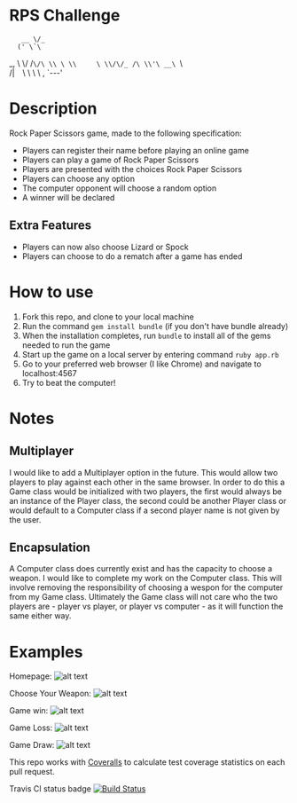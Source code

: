 # RPS Challenge

       __ \/_
      (' \`\
   _\, \ \\/ 
    /`\/\ \\
         \ \\    
          \ \\/\/_
          /\ \\'\
        __\ `\\\
         /|`  `\\
                \\
                 \\
                  \\    ,
                   `---'  

Description
===========
Rock Paper Scissors game, made to the following specification:
* Players can register their name before playing an online game
* Players can play a game of Rock Paper Scissors
* Players are presented with the choices Rock Paper Scissors
* Players can choose any option
* The computer opponent will choose a random option
* A winner will be declared

Extra Features
--------------
* Players can now also choose Lizard or Spock
* Players can choose to do a rematch after a game has ended

How to use
==========
1. Fork this repo, and clone to your local machine
2. Run the command `gem install bundle` (if you don't have bundle already)
3. When the installation completes, run `bundle` to install all of the gems needed to run the game
4. Start up the game on a local server by entering command `ruby app.rb`
5. Go to your preferred web browser (I like Chrome) and navigate to localhost:4567
6. Try to beat the computer!

Notes
=====
Multiplayer
-----------
I would like to add a Multiplayer option in the future. This would allow two players to play against each other in the same browser. In order to do this a Game class would be initialized with two players, the first would always be an instance of the Player class, the second could be another Player class or would default to a Computer class if a second player name is not given by the user.

Encapsulation
-------------
A Computer class does currently exist and has the capacity to choose a weapon. I would like to complete my work on the Computer class. This will involve removing the responsibility of choosing a wespon for the computer from my Game class. Ultimately the Game class will not care who the two players are - player vs player, or player vs computer - as it will function the same either way.

Examples
========
Homepage:
![alt text](http://i.imgur.com/xqHFZiB.png)

Choose Your Weapon:
![alt text](http://i.imgur.com/eTl5BPB.png)

Game win:
![alt text](http://i.imgur.com/B4VnQeN.png)

Game Loss:
![alt text](http://i.imgur.com/XYrcuYs.png)

Game Draw:
![alt text](http://i.imgur.com/piRoDd7.png)

This repo works with [Coveralls](https://coveralls.io/) to calculate test coverage statistics on each pull request.

Travis CI status badge [![Build Status](https://travis-ci.org/kwilson541/rps-challenge.svg?branch=master)](https://travis-ci.org/kwilson541/rps-challenge)

